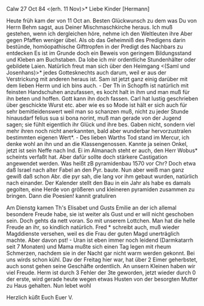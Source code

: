  Calw 27 Oct 84
 <(erh. 11 Nov)>*
Liebe Kinder [Hermann]

Heute früh kam der von 11 Oct an. Besten Glückwunsch zu dem was Du von Herrn Behm sagst, aus Deiner Mischmaschkirche heraus. Ich muß gestehen, wenn ich dergleichen höre, nehme ich den Weltleuten ihre Aber gegen Pfaffen weniger übel. Als ob das Geheimniß des Predigens darin bestünde, homöopathische Gifttropfen in der Predigt des Nachbars zu entdecken Es ist im Grunde doch ein Beweis von geringem Bildungsstand und Kleben am Buchstaben. Da lobe ich mir ordentliche Stundenhälter oder gebildete Laien. Natürlich freut man sich über den Heimgang <(Saml und Josenhans)>* jedes Gottesknechts auch darum, weil er aus der Verstrickung mit anderen heraus ist. Sam ist jetzt ganz einig darüber mit dem lieben Herrn und ich bins auch. - Der Th in Schopfh ist natürlich mit feinsten Handschuhen anzufassen, es kocht halt in ihm und man muß für ihn beten und hoffen. Gott kann ihn doch fassen. Carl hat lustig geschrieben über geschickte Wurst etc. aber wie es so Mode ist hält er sich auch für sehr bemitleidenswert weil man so schanzen muß, nicht zu jeder Stunde hinausdarf felius sua si bona norint, muß man gerade von der Jugend sagen; sie fühlt eigentlich ihr Glück und ihre bes. Gaben nicht, sondern viel mehr ihren noch nicht anerkannten, bald aber wunderbar hervorzustralen bestimmten eigenen Wert*. - Des lieben Warths Tod stand im Mercur, ich denke wohl an ihn und an die Klassengenossen. Kannte ja seinen Onkel, jetzt ist sein Neffe nach Ind. Ei im Almanach steht er auch, den Herr Wobus* scheints verfaßt hat. Aber dafür sollte doch stärkere Castigation angewendet werden. Was heißt zB pyramidenbau 1570 vor Chr? Doch etwa daß Israel nach alter Fabel an den Pyr. baute. Nun aber weiß man ganz gewiß daß schon Abr. die pyr sah, die lang vor ihm gebaut wurden, natürlich nach einander. Der Kalender stellt den Bau in ein Jahr als habe es damals gegolten, eine Herde von größeren und kleineren pyramiden zusammen zu bringen. Dann die Poesien! kannit gratuliren

Am Dienstg kamen Th's Elisabet und Gusts Emilie an der ich allemal besondere Freude habe, sie ist weiter als Gust und er will nicht geschoben sein. Doch gehts da nett voran. So mit unserem Lottchen. Man hat die helle Freude an ihr, so kindlich natürlich. Fred <Dubois>* schreibt auch, muß wieder Magddienste versehen, weil es die Frau der guten Magd unerträglich machte. Aber davon pst! - Uran ist eben immer noch leidend (Darmkatarrh seit 7 Monaten) und Mama mußte sich einen Tag legen mit rheum Schmerzen, nachdem sie in der Nacht gar nicht warm werden gekonnt. Bei uns wirds schon kühl. Dav der Freitag hier war, hat über 2 Eimer geherbstet, auch sonst gehen seine Geschäfte ordentlich. An unsern Kleinen haben wir viel Freude. Herm ist durch 3 Fehler der 3te geworden, jetzt wieder durch 0 der erste, wird gerade heute wegen etwas Husten von der besorgten Mutter zu Haus gehalten. Nun lebet wohl

 Herzlich küßt Euch Euer V.
